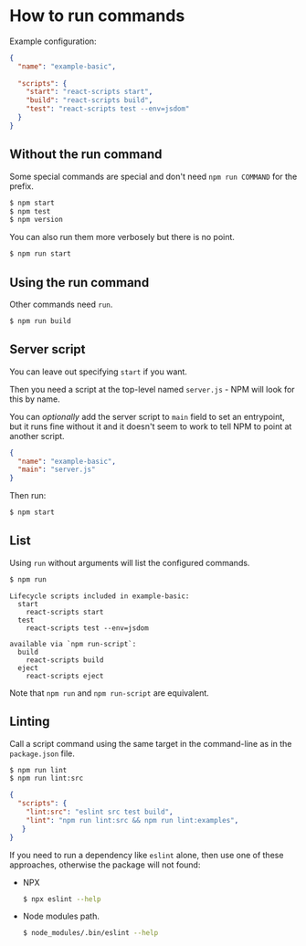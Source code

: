 # How to run commands


Example configuration:

```json
{
  "name": "example-basic",
  
  "scripts": {
    "start": "react-scripts start",
    "build": "react-scripts build",
    "test": "react-scripts test --env=jsdom"
  }
}
```

## Without the run command

Some special commands are special and don't need `npm run COMMAND` for the prefix.

```sh
$ npm start
$ npm test
$ npm version
```

You can also run them more verbosely but there is no point.

```sh
$ npm run start
```


## Using the run command

Other commands need `run`.

```sh
$ npm run build
```


## Server script

You can leave out specifying `start` if you want.

Then you need a script at the top-level named `server.js` - NPM will look for this by name.

You can _optionally_ add the server script to `main` field to set an entrypoint, but it runs fine without it and it doesn't seem to work to tell NPM to point at another script.

```json
{
  "name": "example-basic",
  "main": "server.js"
}
```

Then run:

```sh
$ npm start
```


## List

Using `run` without arguments will list the configured commands. 

```sh
$ npm run
```

```
Lifecycle scripts included in example-basic:
  start
    react-scripts start
  test
    react-scripts test --env=jsdom

available via `npm run-script`:
  build
    react-scripts build
  eject
    react-scripts eject
```

Note that `npm run` and `npm run-script` are equivalent.


## Linting

Call a script command using the same target in the command-line as in the `package.json` file.

```sh
$ npm run lint
$ npm run lint:src
```

```json
{
  "scripts": {
    "lint:src": "eslint src test build",
    "lint": "npm run lint:src && npm run lint:examples",
   }
}
```

If you need to run a dependency like `eslint` alone, then use one of these approaches, otherwise the package will not found:

- NPX
    ```sh
    $ npx eslint --help
    ```
- Node modules path.
    ```sh
    $ node_modules/.bin/eslint --help
    ```
